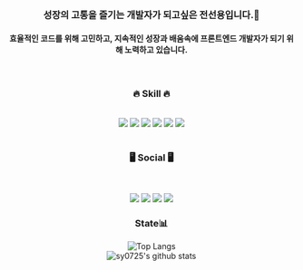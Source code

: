 
  <br>
<div align="center"> 
   
### 성장의 고통을 즐기는 개발자가 되고싶은 전선용입니다.🦁
#### 효율적인 코드를 위해 고민하고, 지속적인 성장과 배움속에 프론트엔드 개발자가 되기 위해 노력하고 있습니다.

</div>

<br>

<div align="center">
<h3 align="center"> 🔥 Skill 🔥 </h3>
  <br>
<img src="https://img.shields.io/badge/Javascript-ffb13b?style=flat-square&logo=javascript&logoColor=white"/>
<img src="https://img.shields.io/badge/Typescript-3178C6?style=flat-square&logo=typescript&logoColor=white"/>
<img src="https://img.shields.io/badge/React-61DAFB?style=flat-square&logo=react&logoColor=white"/>
<img src="https://img.shields.io/badge/StyledComponent-DB7093?style=flat-square&logo=styled-components&logoColor=white"/>
<img src="https://img.shields.io/badge/Framer-0055FF?style=flat-square&logo=framer&logoColor=white"/>
<img src="https://img.shields.io/badge/Tailwind CSS-06B6D4?style=flat-square&logo=Tailwind CSS&logoColor=white"/>
</div>

#

<div align="center">
<h3 align="center"> 🖥️ Social 🖥️ </h3>
  <br>
<p align="center">
<a href=mailto:sunyong0725@naver.com><img src="https://img.shields.io/badge/Naver-03C75A?style=flat-square&logo=Naver&logoColor=white"/></a>
<a href=mailto:tkdcsy@gmail.com><img src="https://img.shields.io/badge/Gmail-ea4335?style=flat-square&logo=Gmail&logoColor=white"/></a>
<a href="https://www.instagram.com/ssunyong0725"><img src="https://img.shields.io/badge/Instagram-e4405f?style=flat-square&logo=Instagram&logoColor=white"/></a>
<a href="https://velog.io/@sy0725"><img src="https://img.shields.io/badge/Velog-20c997?style=flat-square&logo=Velog&logoColor=white"/></a>
</p>

</div>

<div align="center">

<h3 align="center"> State📊</h3>

![Top Langs](https://github-readme-stats.vercel.app/api/top-langs/?username=sy0725&layout=compact&theme=tokyonight)
  <br>
![sy0725's github stats](https://github-readme-stats.vercel.app/api?username=sy0725&show_icons=true&theme=onedark&hide=stars,contribs)


</div>
